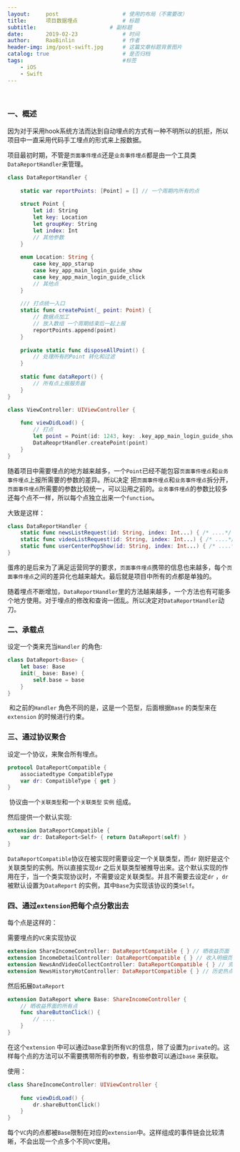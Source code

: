 ```yaml
---
layout:     post                    # 使用的布局（不需要改）
title:      项目数据埋点              # 标题 
subtitle:              		    # 副标题
date:       2019-02-23              # 时间
author:     RaoBinlin               # 作者
header-img: img/post-swift.jpg      # 这篇文章标题背景图片
catalog: true                       # 是否归档
tags:                               #标签
    - iOS
    - Swift
---
```


​	

### 一、概述

​	因为对于采用hook系统方法而达到自动埋点的方式有一种不明所以的抗拒，所以项目中一直采用代码手工埋点的形式来上报数据。

​	项目最初时期，不管是`页面事件埋点`还是`业务事件埋点`都是由一个工具类`DataReportHandler`来管理。

```swift
class DataReportHandler {
    
    static var reportPoints: [Point] = [] // 一个周期内所有的点
    
    struct Point {
        let id: String
        let key: Location
        let groupKey: String
        let index: Int
       	// 其他参数
    }
    
    enum Location: String {
        case key_app_starup
        case key_app_main_login_guide_show
        case key_app_main_login_guide_click
        // 其他点
    }
    
    /// 打点统一入口
    static func createPoint(_ point: Point) {
        // 数据点加工
        // 放入数组 一个周期结束后一起上报
        reportPoints.append(point)
    }
    
    private static func disposeAllPoint() {
        // 处理所有的Point 转化和过滤
    }
    
    static func dataReport() {
        // 所有点上报服务器
    }
}

class ViewController: UIViewController {
    
    func viewDidLoad() {
        // 打点
        let point = Point(id: 1243, key: .key_app_main_login_guide_show.....)
        DataReoprtHandler.createPoint(point)
    }
}
```

​		随着项目中需要埋点的地方越来越多，一个`Point`已经不能包容`页面事件埋点`和`业务事件埋点`上报所需要的参数的差异。所以决定 把`页面事件埋点`和`业务事件埋点`拆分开，`页面事件埋点`所需要的参数比较统一，可以沿用之前的。`业务事件埋点`的参数比较多还每个点不一样，所以每个点独立出来一个`function`。

大致是这样：

```swift
class DataReportHandler {
    static func newsListRequest(id: String, index: Int...) { /* ....*/ }
    static func videoListRequest(id: String, index: Int...) { /* ....*/ }
    static func userCenterPopShow(id: String, index: Int...) { /* ....*/ }
}
```

​	    蛋疼的是后来为了满足运营同学的要求，`页面事件埋点`携带的信息也来越多，每个`页面事件埋点`之间的差异化也越来越大。最后就是项目中所有的点都是单独的。

​	随着埋点不断增加，`DataReportHandler`里的方法越来越多，一个方法也有可能多个地方使用。对于埋点的修改和查询一团乱。所以决定对`DataReportHandler`动刀。

### 二、承载点

设定一个类来充当`Handler` 的角色:

```swift
class DataReport<Base> {
    let base: Base
    init(_ base: Base) {
    	self.base = base    
    }
}
```

​	和之前的`Handler` 角色不同的是，这是一个范型，后面根据`Base` 的类型来在`extension` 的时候进行约束。

### 三、通过协议聚合

设定一个协议，来聚合所有埋点。

```swift
protocol DataReportCompatible {
    associatedtype CompatibleType
    var dr: CompatibleType { get }
}
```

​		协议由一个`关联类型`和一个`关联类型` `实例` 组成。

然后提供一个默认实现:

```swift
extension DataReportCompatible {
    var dr: DataReport<Self> { return DataReport(self) }
}
```

`DataReportCompatible`协议在被实现时需要设定一个关联类型，而`dr` 刚好是这个关联类型的实例。所以直接实现`dr` 之后关联类型被推导出来。这个默认实现的作用在于，当一个类实现协议时，不需要设定关联类型。并且不需要去设定`dr` ，`dr` 被默认设置为`DataReport` 的实例，其中`Base`为实现该协议的类`Self`。

### 四、通过`extension`把每个点分散出去

每个点是这样的：

需要埋点的`VC`来实现协议

```swift
extension ShareIncomeController: DataReportCompatible { } // 晒收益页面
extension IncomeDetailController: DataReportCompatible { } // 收入明细页面
extension NewsAndVideoCollectController: DataReportCompatible { } // 资讯和视频收藏页面
extension NewsHistoryHotController: DataReportCompatible { } // 历史热点页面
```

然后拓展`DataReport`

```swift
extension DataReport where Base: ShareIncomeController {
    // 晒收益界面的所有点
    func shareButtonClick() {
        // ....
    }
}
```

在这个`extension` 中可以通过`base`拿到所有`VC`的信息，除了设置为`private`的。这样每个点的方法可以不需要携带所有的参数，有些参数可以通过`base` 来获取。

使用：

```swift
class ShareIncomeController: UIViewController {
    
    func viewDidLoad() {
        dr.shareButtonClick()
    }
}
```

每个`VC`内的点都被`Base`限制在对应的`extension`中。这样组成的事件链会比较清晰，不会出现一个点多个不同`VC`使用。